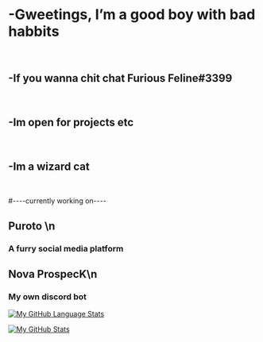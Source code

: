 <h1>-Gweetings, I’m a good boy with bad habbits</h1> <br>
<h2>-If you wanna chit chat Furious Feline#3399</h2> <br>
<h2>-Im open for projects etc</h2> <br>
<h2>-Im a wizard cat</h2> <br>

#----currently working on----
## Puroto \n
### A furry social media platform
## Nova ProspecK\n
### My own discord bot 




 [![My GitHub Language Stats](https://github-readme-stats.vercel.app/api/top-langs/?username=FissionFeline&langs_count=5&theme=tokyonight)]()


[![My GitHub Stats](https://github-readme-stats.vercel.app/api/?username=FissionFeline&count_private=true&theme=tokyonight&showicons=true)]()















<!---
FissionFeline/FissionFeline is a ✨ special ✨ repository because its `README.md` (this file) appears on your GitHub profile.
You can click the Preview link to take a look at your changes.
--->
